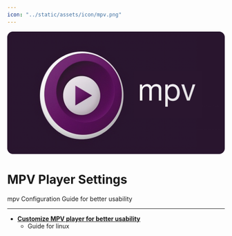 ```yaml
---
icon: "../static/assets/icon/mpv.png"
---
```


![](/static/assets/banner/mpv.png)
# MPV Player Settings

mpv Configuration Guide for better usability
___

- [**Customize MPV player for better usability**](https://www.linuxfordevices.com/tutorials/linux/customize-mpv-player)
   - Guide for linux